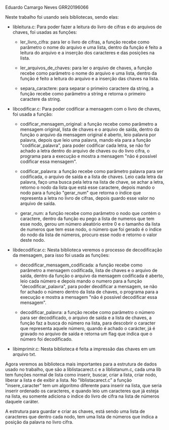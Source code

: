 Eduardo Camargo Neves
GRR20196066


Neste trabalho foi usando seis bibliotecas, sendo elas:

 - libleitura.c:
   Para poder fazer a leitura do livro de cifras e do arquivos de chaves, foi usadas as funções:
  
   - ler_livro_cifra: para ler o livro de cifras, a função recebe como parâmetro o nome do arquivo e uma lista, dentro da função é feito a leitura do arquivo e a inserção dos caracteres e das posições na lista.
  
   - ler_arquivos_de_chaves: para ler o arquivo de chaves, a função recebe como parâmetro o nome do arquivo e uma lista, dentro da função é feito a leitura do arquivo e a inserção das chaves na lista.
  
   - separa_caractere: para separar o primeiro caractere da string, a função recebe como parâmetro a string e retorna o primeiro caractere da string.

 - libcodificar.c:
   Para poder codificar a mensagem com o livro de chaves, foi usada a função:

     - codificar_mensagem_original: a função recebe como parâmetro a mensagem original, lista de chaves e o arquivo de saída, dentro da função o arquivo da mensagem original é aberto, leio palavra por palavra, depois que leio uma palavra, mando ela para a função "codificar_palavra", para poder codificar cada letra, se não for achado a letra dentro do arquivo de chaves ou do livro cifra, o programa para a execução e mostra a mensagem "não é possível codificar essa mensagem".


     - codificar_palavra: a função recebe como parâmetro palavra para ser codificada, o arquivo de saída e a lista de chaves. Leio cada letra da palavra, faço uma busca pela letra na lista de chave, se achar a letra, retorno o nodo da lista que está esse caractere, depois mando o nodo para a função "gerar_num" que retorna o índice que representa a letra no livro de cifras, depois guardo esse valor no arquivo de saída.
    
     - gerar_num: a função recebe como parâmetro o nodo que contém o caractere, dentro da função eu pego a lista de numeros que tem esse nodo, gerou um número aleatório entre 0 e o tamanho da lista de numeros que tem esse nodo, o número que foi gerado é o índice do nodo da lista de números, procuro esse nodo e retorno o valor deste nodo.

 - libdecodificar.c:
   Nesta biblioteca veremos o processo de decodificação da mensagem, para isso foi usada as funções:

     - decodificar_mensagem_codificada: a função recebe como parâmetro a mensagem codificada, lista de chaves e o arquivo de saída, dentro da função o arquivo da mensagem codificada é aberto, leio cada número e depois mando o numero para a função "decodificar_palavra", para poder deodificar a mensagem, se não for achado o número dentro da lista de chaves, o programa para a execução e mostra a mensagem "não é possível decodificar essa mensagem".
    
     - decodificar_palavra: a função recebe como parâmetro o número para ser decodificado, o arquivo de saída e a lista de chaves, a função faz a busca do número na lista, para descobrir o caracter que representa aquele número, quando é achado o carácter, já é gravado no arquivo de saída e retorna um flag que indica que o número foi decodificado.

 - libimprimir.c:
   Nesta biblioteca é feita a impressão das chaves em um arquivo txt.

 Agora veremos as biblioteca mais importantes para a estrutura de dados usado no trabalho, que são a liblistacarect.c e a liblistanum.c, cada uma lib tem funções normal de lista como inserir, buscar, criar a lista, criar nodo, liberar a lista e de exibir a lista.
 No "liblistacarect.c" a função "insere_caracter" tem um algoritmo diferente para inserir na lista, que seria inserir ordenado os caracteres, e quando leio um caracteres que já esteja na lista, eu somente adiciona o indice do livro de cifra na lista de números daquele caráter.

 A estrutura para guardar e criar as chaves, está sendo uma lista de caracteres que dentro cada nodo, tem uma lista de números que indica a posição da palavra no livro cifra.

